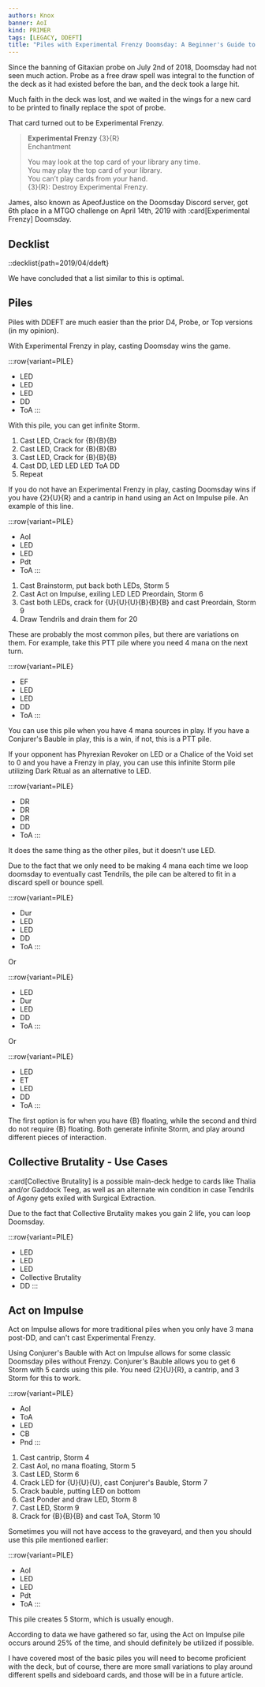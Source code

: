 ```yaml
---
authors: Knox
banner: AoI
kind: PRIMER
tags: [LEGACY, DDEFT]
title: "Piles with Experimental Frenzy Doomsday: A Beginner's Guide to Becoming a Barista"
---
```


Since the banning of Gitaxian probe on July 2nd of 2018, Doomsday had not seen
much action. Probe as a free draw spell was integral to the function of the deck
as it had existed before the ban, and the deck took a large hit.

Much faith in the deck was lost, and we waited in the wings for a new card to be
printed to finally replace the spot of probe.

That card turned out to be Experimental Frenzy.

> **Experimental Frenzy** {3}{R}  
> Enchantment
>
> You may look at the top card of your library any time.  
> You may play the top card of your library.  
> You can’t play cards from your hand.  
> {3}{R}: Destroy Experimental Frenzy.

James, also known as ApeofJustice on the Doomsday Discord server, got 6th place
in a MTGO challenge on April 14th, 2019 with :card[Experimental Frenzy]
Doomsday.

## Decklist

::decklist{path=2019/04/ddeft}

We have concluded that a list similar to this is optimal.

## Piles

Piles with DDEFT are much easier than the prior D4, Probe, or Top versions (in
my opinion).

With Experimental Frenzy in play, casting Doomsday wins the game.

:::row{variant=PILE}
- LED
- LED
- LED
- DD
- ToA
:::

With this pile, you can get infinite Storm.

1. Cast LED, Crack for {B}{B}{B}
2. Cast LED, Crack for {B}{B}{B}
3. Cast LED, Crack for {B}{B}{B}
4. Cast DD, LED LED LED ToA DD
5. Repeat

If you do not have an Experimental Frenzy in play, casting Doomsday wins if you
have {2}{U}{R} and a cantrip in hand using an Act on Impulse pile. An example of
this line.

:::row{variant=PILE}
- AoI
- LED
- LED
- Pdt
- ToA
:::

1. Cast Brainstorm, put back both LEDs, Storm 5
2. Cast Act on Impulse, exiling LED LED Preordain, Storm 6
3. Cast both LEDs, crack for {U}{U}{U}{B}{B}{B} and cast Preordain, Storm 9
4. Draw Tendrils and drain them for 20

These are probably the most common piles, but there are variations on them. For
example, take this PTT pile where you need 4 mana on the next turn.

:::row{variant=PILE}
- EF
- LED
- LED
- DD
- ToA
:::

You can use this pile when you have 4 mana sources in play. If you have a
Conjurer's Bauble in play, this is a win, if not, this is a PTT pile.

If your opponent has Phyrexian Revoker on LED or a Chalice of the Void set to 0
and you have a Frenzy in play, you can use this infinite Storm pile utilizing
Dark Ritual as an alternative to LED.

:::row{variant=PILE}
- DR
- DR
- DR
- DD
- ToA
:::

It does the same thing as the other piles, but it doesn't use LED.

Due to the fact that we only need to be making 4 mana each time we loop doomsday
to eventually cast Tendrils, the pile can be altered to fit in a discard spell
or bounce spell.

:::row{variant=PILE}
- Dur
- LED
- LED
- DD
- ToA
:::

Or

:::row{variant=PILE}
- LED
- Dur
- LED
- DD
- ToA
:::

Or

:::row{variant=PILE}
- LED
- ET
- LED
- DD
- ToA
:::

The first option is for when you have {B} floating, while the second and third
do not require {B} floating. Both generate infinite Storm, and play around
different pieces of interaction.

## Collective Brutality - Use Cases

:card[Collective Brutality] is a possible main-deck hedge to cards like Thalia
and/or Gaddock Teeg, as well as an alternate win condition in case Tendrils of
Agony gets exiled with Surgical Extraction.

Due to the fact that Collective Brutality makes you gain 2 life, you can loop
Doomsday.

:::row{variant=PILE}
- LED
- LED
- LED
- Collective Brutality
- DD
:::

## Act on Impulse

Act on Impulse allows for more traditional piles when you only have 3 mana
post-DD, and can't cast Experimental Frenzy.

Using Conjurer's Bauble with Act on Impulse allows for some classic Doomsday
piles without Frenzy. Conjurer's Bauble allows you to get 6 Storm with 5 cards
using this pile. You need {2}{U}{R}, a cantrip, and 3 Storm for this to work.

:::row{variant=PILE}
- AoI
- ToA
- LED
- CB
- Pnd
:::

1. Cast cantrip, Storm 4
2. Cast AoI, no mana floating, Storm 5
3. Cast LED, Storm 6
4. Crack LED for {U}{U}{U}, cast Conjurer's Bauble, Storm 7
5. Crack bauble, putting LED on bottom
6. Cast Ponder and draw LED, Storm 8
7. Cast LED, Storm 9
8. Crack for {B}{B}{B} and cast ToA, Storm 10

Sometimes you will not have access to the graveyard, and then you should use
this pile mentioned earlier:

:::row{variant=PILE}
- AoI
- LED
- LED
- Pdt
- ToA
:::

This pile creates 5 Storm, which is usually enough.

According to data we have gathered so far, using the Act on Impulse pile occurs
around 25% of the time, and should definitely be utilized if possible.

I have covered most of the basic piles you will need to become proficient with
the deck, but of course, there are more small variations to play around
different spells and sideboard cards, and those will be in a future article.
